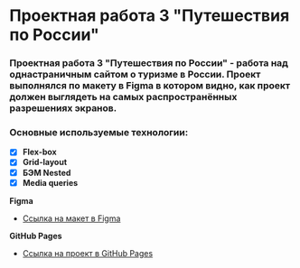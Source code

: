 # **Проектная работа 3 "Путешествия по России"**

### Проектная работа 3 "Путешествия по России" - работа над однастраничным сайтом о туризме в России. Проект выполнялся по макету в Figma в котором видно, как проект должен выглядеть на самых распространённых разрешениях экранов.

### **Основные используемые технологии:**

- [X] **Flex-box**
- [X] **Grid-layout**
- [X] **БЭМ Nested**
- [X] **Media queries**

**Figma**

* [Ссылка на макет в Figma](https://www.figma.com/file/5S2WSbEFL6awjVWJ0NWL8Q/Sprint-3_-Russia-_-desktop-mobile?node-id=28503%3A0)

**GitHub Pages**

* [Ссылка на проект в GitHub Pages](https://vitalykkk.github.io/russian-travel/)



